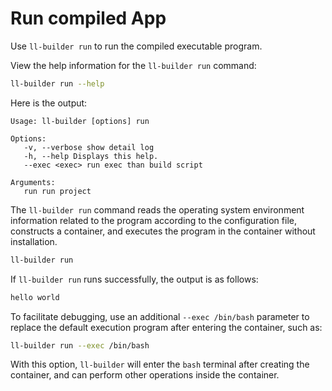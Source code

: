 <!--
SPDX-FileCopyrightText: 2023 UnionTech Software Technology Co., Ltd.

SPDX-License-Identifier: LGPL-3.0-or-later
-->

# Run compiled App

Use `ll-builder run` to run the compiled executable program.

View the help information for the `ll-builder run` command:

```bash
ll-builder run --help
```

Here is the output:

```text
Usage: ll-builder [options] run

Options:
   -v, --verbose show detail log
   -h, --help Displays this help.
   --exec <exec> run exec than build script

Arguments:
   run run project
```

The `ll-builder run` command reads the operating system environment information related to the program according to the configuration file, constructs a container, and executes the program in the container without installation.

```bash
ll-builder run
```

If `ll-builder run` runs successfully, the output is as follows:

```bash
hello world
```

To facilitate debugging, use an additional `--exec /bin/bash` parameter to replace the default execution program after entering the container, such as:

```bash
ll-builder run --exec /bin/bash
```

With this option, `ll-builder` will enter the `bash` terminal after creating the container, and can perform other operations inside the container.
